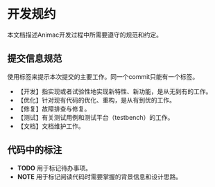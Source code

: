 # 开发规约

本文档描述Animac开发过程中所需要遵守的规范和约定。

## 提交信息规范

使用标签来提示本次提交的主要工作。同一个commit只能有一个标签。

- 【开发】指实现或者试验性地实现新特性、新功能，是从无到有的工作。
- 【优化】针对现有代码的优化、重构，是从有到优的工作。
- 【修复】故障排查与修复。
- 【测试】有关测试用例和测试平台（testbench）的工作。
- 【文档】文档维护工作。

## 代码中的标注

- **TODO** 用于标记待办事项。
- **NOTE** 用于标记阅读代码时需要掌握的背景信息和设计思路。